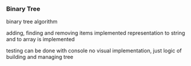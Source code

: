 ### Binary Tree

binary tree algorithm

adding, finding and removing items implemented
representation to string and to array is implemented

testing can be done with console
no visual implementation, just logic of building and managing tree
